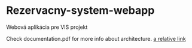 # Rezervacny-system-webapp
Webová aplikácia pre VIS projekt

Check documentation.pdf for more info about architecture.
[a relative link](documentation.pdf)
